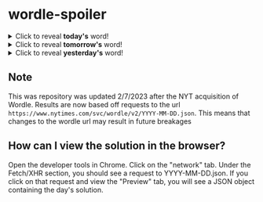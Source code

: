 # wordle-spoiler

<details>
  <summary>Click to reveal <b>today's</b> word!</summary>
  <br>
  <b> fancy </b>
</details>

<details>
  <summary>Click to reveal <b>tomorrow's</b> word!</summary>
  <br>
  <b> knack </b>
</details>

<details>
  <summary>Click to reveal <b>yesterday's</b> word!</summary>
  <br>
  <b> cloak </b>
</details>

## Note
This was repository was updated 2/7/2023 after the NYT acquisition of Wordle. Results are now based off requests to the url `https://www.nytimes.com/svc/wordle/v2/YYYY-MM-DD.json`. This means that changes to the wordle url may result in future breakages

## How can I view the solution in the browser?
Open the developer tools in Chrome. Click on the "network" tab. Under the Fetch/XHR section, you should see a request to YYYY-MM-DD.json. If you click on that request and view the "Preview" tab, you will see a JSON object containing the day's solution.